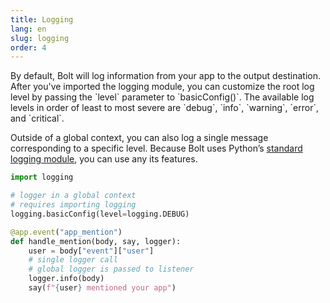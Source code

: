 ```yaml
---
title: Logging
lang: en
slug: logging
order: 4
---
```


<div class="section-content">
By default, Bolt will log information from your app to the output destination. After you've imported the logging module, you can customize the root log level by passing the `level` parameter to `basicConfig()`. The available log levels in order of least to most severe are `debug`, `info`, `warning`, `error`, and `critical`. 

Outside of a global context, you can also log a single message corresponding to a specific level. Because Bolt uses Python’s [standard logging module](https://docs.python.org/3/library/logging.html), you can use any its features.
</div>

```python
import logging

# logger in a global context
# requires importing logging
logging.basicConfig(level=logging.DEBUG)

@app.event("app_mention")
def handle_mention(body, say, logger):
    user = body["event"]["user"]
    # single logger call
    # global logger is passed to listener
    logger.info(body)
    say(f"{user} mentioned your app")
```
